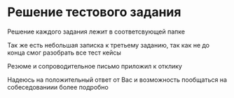 # Решение тестового задания

Решение каждого задания лежит в соответсвующей папке

Так же есть небольшая записка к третьему заданию, так как не до конца смог
разобрать все тест кейсы

Резюме и сопроводительное письмо приложил к отклику

Надеюсь на положительный ответ от Вас и возможность пообщаться на собеседованиии более подробно
